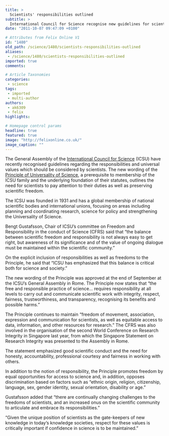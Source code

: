 ```yaml
---
title: >
  Scientists' responsibilities outlined
subtitle: >
  International Council for Science recognise new guidelines for scientists
date: "2011-10-07 09:47:09 +0100"

# Attributes from Felix Online V1
id: "1480"
old_path: /science/1480/scientists-responsibilities-outlined
aliases:
 - /science/1480/scientists-responsibilities-outlined
imported: true
comments:

# Article Taxonomies
categories:
 - science
tags:
 - imported
 - multi-author
authors:
 - ak6309
 - felix
highlights:

# Homepage control params
headline: true
featured: true
image: "http://felixonline.co.uk/"
image_caption: ""
---
```


The General Assembly of the [International Council for Science](http://www.icsu.org/) (ICSU) have recently recognised guidelines regarding the responsibilities and universal values which should be considered by scientists.
 The new wording of the [Principle of Universality of Science](http://www.icsu.org/what-we-do/@@category_search?path=/icsu/what-we-do&Subject:list=Universality%20of%20Science), a prerequisite to membership of the ICSU family and the underlying foundation of their statutes, outlines the need for scientists to pay attention to their duties as well as preserving scientific freedom.

The ICSU was founded in 1931 and has a global membership of national scientific bodies and international unions, focusing on areas including planning and coordinating research, science for policy and strengthening the Universality of Science.

Bengt Gustafsson, Chair of ICSU’s committee on Freedom and Responsibility in the conduct of Science (CFRS) said that “the balance between scientific freedom and responsibility is not always easy to get right, but awareness of its significance and of the value of ongoing dialogue must be maintained within the scientific community.”

On the explicit inclusion of responsibilities as well as freedoms to the Principle, he said that “ICSU has emphasized that this balance is critical both for science and society.”

The new wording of the Principle was approved at the end of September at the ICSU’s General Assembly in Rome. The Principle now states that “the free and responsible practice of science... requires responsibility at all levels to carry out and communicate scientific work with integrity, respect, fairness, trustworthiness, and transparency, recognising its benefits and possible harms.”

The Principle continues to maintain “freedom of movement, association, expression and communication for scientists, as well as equitable access to data, information, and other resources for research.”
 The CFRS was also involved in the organisation of the second World Conference on Research Integrity in Singapore last year, from which the Singapore Statement on Research Integrity was presented to the Assembly in Rome.

The statement emphasized good scientific conduct and the need for honesty, accountability, professional courtesy and fairness in working with others.

In addition to the notion of responsibility, the Principle promotes freedom by equal opportunities for access to science and, in addition, opposes discrimination based on factors such as “ethnic origin, religion, citizenship, language, sex, gender identity, sexual orientation, disability or age.”

Gustafsson added that “there are continually changing challenges to the freedoms of scientists, and an increased onus on the scientific community to articulate and embrace its responsibilities.”

“Given the unique position of scientists as the gate-keepers of new knowledge in today’s knowledge societies, respect for these values is critically important if confidence in science is to be maintained.”
